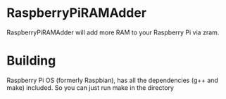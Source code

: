 # RaspberryPiRAMAdder
RaspberryPiRAMAdder will add more RAM to your Raspberry Pi via zram.
# Building
Raspberry Pi OS (formerly Raspbian), has all the dependencies (g++ and make) included. So you can just run make in the directory